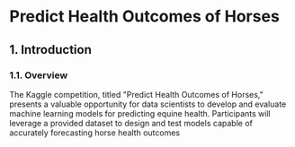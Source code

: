 # Predict Health Outcomes of Horses

## 1. Introduction
### 1.1. Overview
The Kaggle competition, titled "Predict Health Outcomes of Horses," presents a valuable opportunity for data scientists to develop and evaluate machine learning models for predicting equine health. Participants will leverage a provided dataset to design and test models capable of accurately forecasting horse health outcomes 

